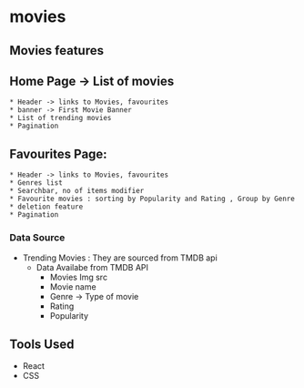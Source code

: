 # movies
## Movies features

## Home  Page -> List of movies 
    * Header -> links to Movies, favourites 
    * banner -> First Movie Banner
    * List of trending movies  
    * Pagination 
    
## Favourites Page:
    * Header -> links to Movies, favourites
    * Genres list 
    * Searchbar, no of items modifier
    * Favourite movies : sorting by Popularity and Rating , Group by Genre
    * deletion feature 
    * Pagination


### Data Source 
* Trending Movies : They are sourced from TMDB api 
  * Data Availabe from TMDB API 
      * Movies Img src 
      * Movie name 
      * Genre -> Type of movie
      * Rating 
      * Popularity
  
## Tools Used
  * React
  * CSS

